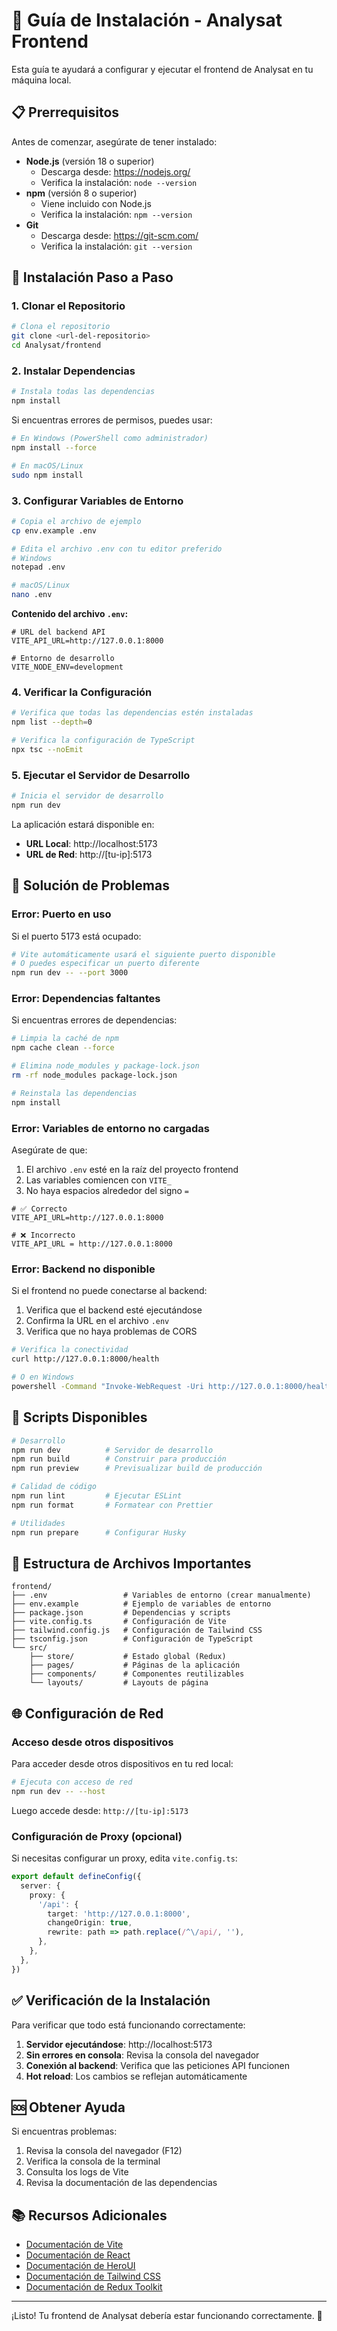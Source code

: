 # 🚀 Guía de Instalación - Analysat Frontend

Esta guía te ayudará a configurar y ejecutar el frontend de Analysat en tu máquina local.

## 📋 Prerrequisitos

Antes de comenzar, asegúrate de tener instalado:

- **Node.js** (versión 18 o superior)
  - Descarga desde: https://nodejs.org/
  - Verifica la instalación: `node --version`
- **npm** (versión 8 o superior)
  - Viene incluido con Node.js
  - Verifica la instalación: `npm --version`
- **Git**
  - Descarga desde: https://git-scm.com/
  - Verifica la instalación: `git --version`

## 🔧 Instalación Paso a Paso

### 1. Clonar el Repositorio

```bash
# Clona el repositorio
git clone <url-del-repositorio>
cd Analysat/frontend
```

### 2. Instalar Dependencias

```bash
# Instala todas las dependencias
npm install
```

Si encuentras errores de permisos, puedes usar:

```bash
# En Windows (PowerShell como administrador)
npm install --force

# En macOS/Linux
sudo npm install
```

### 3. Configurar Variables de Entorno

```bash
# Copia el archivo de ejemplo
cp env.example .env

# Edita el archivo .env con tu editor preferido
# Windows
notepad .env

# macOS/Linux
nano .env
```

**Contenido del archivo `.env`:**

```env
# URL del backend API
VITE_API_URL=http://127.0.0.1:8000

# Entorno de desarrollo
VITE_NODE_ENV=development
```

### 4. Verificar la Configuración

```bash
# Verifica que todas las dependencias estén instaladas
npm list --depth=0

# Verifica la configuración de TypeScript
npx tsc --noEmit
```

### 5. Ejecutar el Servidor de Desarrollo

```bash
# Inicia el servidor de desarrollo
npm run dev
```

La aplicación estará disponible en:

- **URL Local**: http://localhost:5173
- **URL de Red**: http://[tu-ip]:5173

## 🐛 Solución de Problemas

### Error: Puerto en uso

Si el puerto 5173 está ocupado:

```bash
# Vite automáticamente usará el siguiente puerto disponible
# O puedes especificar un puerto diferente
npm run dev -- --port 3000
```

### Error: Dependencias faltantes

Si encuentras errores de dependencias:

```bash
# Limpia la caché de npm
npm cache clean --force

# Elimina node_modules y package-lock.json
rm -rf node_modules package-lock.json

# Reinstala las dependencias
npm install
```

### Error: Variables de entorno no cargadas

Asegúrate de que:

1. El archivo `.env` esté en la raíz del proyecto frontend
2. Las variables comiencen con `VITE_`
3. No haya espacios alrededor del signo `=`

```env
# ✅ Correcto
VITE_API_URL=http://127.0.0.1:8000

# ❌ Incorrecto
VITE_API_URL = http://127.0.0.1:8000
```

### Error: Backend no disponible

Si el frontend no puede conectarse al backend:

1. Verifica que el backend esté ejecutándose
2. Confirma la URL en el archivo `.env`
3. Verifica que no haya problemas de CORS

```bash
# Verifica la conectividad
curl http://127.0.0.1:8000/health

# O en Windows
powershell -Command "Invoke-WebRequest -Uri http://127.0.0.1:8000/health"
```

## 🔧 Scripts Disponibles

```bash
# Desarrollo
npm run dev          # Servidor de desarrollo
npm run build        # Construir para producción
npm run preview      # Previsualizar build de producción

# Calidad de código
npm run lint         # Ejecutar ESLint
npm run format       # Formatear con Prettier

# Utilidades
npm run prepare      # Configurar Husky
```

## 📁 Estructura de Archivos Importantes

```
frontend/
├── .env                 # Variables de entorno (crear manualmente)
├── env.example          # Ejemplo de variables de entorno
├── package.json         # Dependencias y scripts
├── vite.config.ts       # Configuración de Vite
├── tailwind.config.js   # Configuración de Tailwind CSS
├── tsconfig.json        # Configuración de TypeScript
└── src/
    ├── store/           # Estado global (Redux)
    ├── pages/           # Páginas de la aplicación
    ├── components/      # Componentes reutilizables
    └── layouts/         # Layouts de página
```

## 🌐 Configuración de Red

### Acceso desde otros dispositivos

Para acceder desde otros dispositivos en tu red local:

```bash
# Ejecuta con acceso de red
npm run dev -- --host
```

Luego accede desde: `http://[tu-ip]:5173`

### Configuración de Proxy (opcional)

Si necesitas configurar un proxy, edita `vite.config.ts`:

```typescript
export default defineConfig({
  server: {
    proxy: {
      '/api': {
        target: 'http://127.0.0.1:8000',
        changeOrigin: true,
        rewrite: path => path.replace(/^\/api/, ''),
      },
    },
  },
})
```

## ✅ Verificación de la Instalación

Para verificar que todo está funcionando correctamente:

1. **Servidor ejecutándose**: http://localhost:5173
2. **Sin errores en consola**: Revisa la consola del navegador
3. **Conexión al backend**: Verifica que las peticiones API funcionen
4. **Hot reload**: Los cambios se reflejan automáticamente

## 🆘 Obtener Ayuda

Si encuentras problemas:

1. Revisa la consola del navegador (F12)
2. Verifica la consola de la terminal
3. Consulta los logs de Vite
4. Revisa la documentación de las dependencias

## 📚 Recursos Adicionales

- [Documentación de Vite](https://vitejs.dev/guide/)
- [Documentación de React](https://reactjs.org/docs/)
- [Documentación de HeroUI](https://heroui.com/)
- [Documentación de Tailwind CSS](https://tailwindcss.com/docs)
- [Documentación de Redux Toolkit](https://redux-toolkit.js.org/)

---

¡Listo! Tu frontend de Analysat debería estar funcionando correctamente. 🎉
